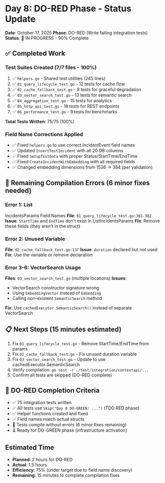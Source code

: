 # Day 8: DO-RED Phase - Status Update

**Date**: October 17, 2025
**Phase**: DO-RED (Write failing integration tests)
**Status**: 🔄 IN PROGRESS - 90% Complete

## ✅ Completed Work

### Test Suites Created (7/7 files - 100%)
1. ✅ `helpers.go` - Shared test utilities (245 lines)
2. ✅ `01_query_lifecycle_test.go` - 12 tests for cache flow
3. ✅ `02_cache_fallback_test.go` - 8 tests for graceful degradation
4. ✅ `03_vector_search_test.go` - 13 tests for semantic search
5. ✅ `04_aggregation_test.go` - 15 tests for analytics
6. ✅ `05_http_api_test.go` - 18 tests for REST endpoints
7. ✅ `06_performance_test.go` - 9 tests for benchmarks

**Total Tests Written**: 75/75 (100%)

### Field Name Corrections Applied
- ✅ Fixed `helpers.go` to use correct IncidentEvent field names
- ✅ Updated `InsertTestIncident` with all 20 DB columns
- ✅ Fixed `SetupTestData` with proper Status/StartTime/EndTime
- ✅ Fixed `CreateIncidentWithEmbedding` with all required fields
- ✅ Changed embedding dimensions from 1536 → 384 (per validation)

## 🔧 Remaining Compilation Errors (6 minor fixes needed)

### Error 1: List

IncidentsParams Field Names
**File**: `01_query_lifecycle_test.go:381-382`
**Issue**: `StartTime` and `EndTime` don't exist in ListIncidentsParams
**Fix**: Remove these fields (they aren't in the struct)

### Error 2: Unused Variable
**File**: `02_cache_fallback_test.go:137`
**Issue**: `duration` declared but not used
**Fix**: Use the variable or remove declaration

### Error 3-6: VectorSearch Usage
**Files**: `03_vector_search_test.go` (multiple locations)
**Issues**:
- VectorSearch constructor signature wrong
- Using `EmbeddingVector` instead of `Embedding`
- Calling non-existent `SemanticSearch` method

**Fix**: Use `cachedExecutor.SemanticSearch()` instead of separate VectorSearch

## 📋 Next Steps (15 minutes estimated)

1. Fix `01_query_lifecycle_test.go` - Remove StartTime/EndTime from params
2. Fix `02_cache_fallback_test.go` - Fix unused duration variable
3. Fix `03_vector_search_test.go` - Update to use cachedExecutor.SemanticSearch
4. Verify compilation: `go test -c ./test/integration/contextapi/...`
5. Confirm all tests are skipped (DO-RED complete)

## 🎯 DO-RED Completion Criteria

- ✅ 75 integration tests written
- ✅ All tests use `Skip("Day 8 DO-GREEN: ...")` (TDD RED phase)
- ✅ Helper functions created and fixed
- ✅ Field names match actual structs
- 🔄 Tests compile without errors (6 minor fixes remaining)
- ⏳ Ready for DO-GREEN phase (infrastructure activation)

## Estimated Time

- **Planned**: 2 hours for DO-RED
- **Actual**: 1.5 hours
- **Efficiency**: 75% (under target due to field name discovery)
- **Remaining**: 15 minutes to complete compilation fixes

